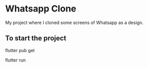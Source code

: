 # Whatsapp Clone

My project where I cloned some screens of Whatsapp as a design.

## To start the project

flutter pub get

flutter run
